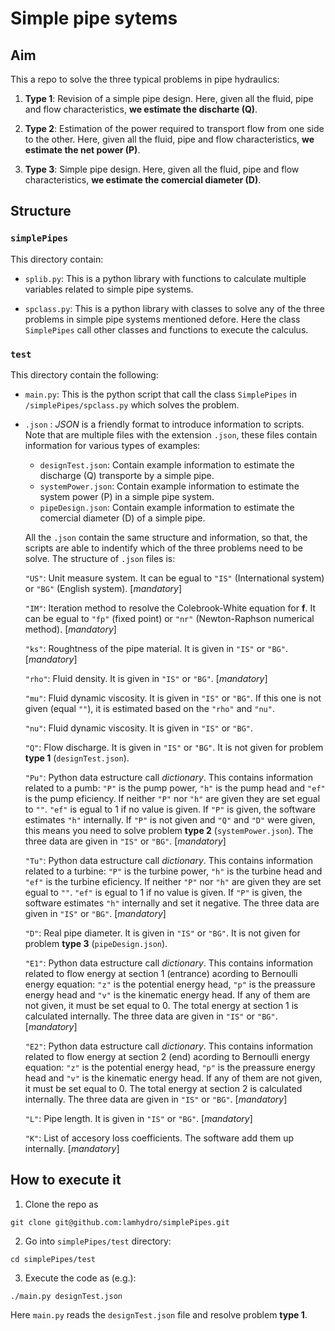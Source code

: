 # Simple pipe sytems

## Aim

This a repo to solve the three typical problems in pipe hydraulics:

1. **Type 1**: Revision of a simple pipe design. Here, given all the fluid, pipe and flow characteristics, **we estimate the discharte (Q)**.

2. **Type 2**: Estimation of the power required to transport flow from one side to the other. Here, given all the fluid, pipe and flow characteristics, **we estimate the net power (P)**.

3. **Type 3**: Simple pipe design. Here, given all the fluid, pipe and flow characteristics, **we estimate the comercial diameter (D)**.

## Structure

### `simplePipes`

This directory contain:

- `splib.py`: This is a python library with functions to calculate multiple variables related to simple pipe systems.

- `spclass.py`: This is a python library with classes to solve any of the three problems in simple pipe systems mentioned defore. Here the class `SimplePipes` call other classes and functions to execute the calculus. 

### `test`

This directory contain the following:

- `main.py`: This is the python script that call the class `SimplePipes` in `/simplePipes/spclass.py` which solves the problem.

- `.json` : *JSON* is a friendly format to introduce information to scripts. Note that are multiple files with the  extension `.json`, these files contain information for various types of examples:

  - `designTest.json`: Contain example information to estimate the discharge (Q) transporte by a simple pipe.
  - `systemPower.json`: Contain example information to estimate the system power (P) in a simple pipe system.
  - `pipeDesign.json`: Contain example information to estimate the comercial diameter (D) of a simple pipe.

  All the `.json` contain the same structure and information, so that, the scripts are able to indentify which of the three problems need to be solve. The structure of `.json` files is:

   `"US"`:
    Unit measure system. It can be egual to `"IS"` (International system) or  `"BG"` (English system). [*mandatory*]

   `"IM"`:
    Iteration method to resolve the Colebrook-White equation for **f**. It can be egual to `"fp"` (fixed point) or  `"nr"` (Newton-Raphson numerical method). [*mandatory*]
    
   `"ks"`:
    Roughtness of the pipe material. It is given in  `"IS"` or `"BG"`. [*mandatory*]

   `"rho"`:
    Fluid density. It is given in  `"IS"` or `"BG"`. [*mandatory*]

   `"mu"`:
    Fluid dynamic viscosity. It is given in  `"IS"` or `"BG"`. If this one is not given (equal `""`), it is estimated based on the  `"rho"` and `"nu"`.

   `"nu"`:
    Fluid dynamic viscosity. It is given in  `"IS"` or `"BG"`. 

   `"Q"`:
    Flow discharge. It is given in  `"IS"` or `"BG"`. It is not given for problem **type 1** (`designTest.json`).

   `"Pu"`:
    Python data estructure call *dictionary*. This contains information related to a pumb: `"P"` is the pump power, `"h"` is the pump head and `"ef"` is the pump eficiency. If neither `"P"` nor `"h"` are given they are set egual to `""`. `"ef"` is egual to 1 if no value is given. If `"P"` is given, the software estimates `"h"` internally. If `"P"` is not given and `"Q"` and `"D"` were given, this means you need to solve problem **type 2** (`systemPower.json`). The three data are  given in  `"IS"` or `"BG"`. [*mandatory*] 

   `"Tu"`:
    Python data estructure call *dictionary*. This contains information related to a turbine: `"P"` is the turbine power, `"h"` is the turbine head and `"ef"` is the turbine eficiency. If neither `"P"` nor `"h"` are given they are set egual to `""`. `"ef"` is egual to 1 if no value is given. If `"P"` is given, the software estimates `"h"` internally and set it negative. The three data are  given in  `"IS"` or `"BG"`. [*mandatory*] 

   `"D"`:
    Real pipe diameter. It is given in  `"IS"` or `"BG"`. It is not given for problem **type 3** (`pipeDesign.json`).

   `"E1"`:
    Python data estructure call *dictionary*. This contains information related to flow energy at section 1 (entrance) acording to Bernoulli energy equation: `"z"` is the potential energy head, `"p"` is the preassure energy head and `"v"` is the kinematic energy head. If any of them are not given, it must be set equal to 0. The total energy at section 1 is calculated internally. The three data are  given in  `"IS"` or `"BG"`. [*mandatory*] 

   `"E2"`:
    Python data estructure call *dictionary*. This contains information related to flow energy at section 2 (end) acording to Bernoulli energy equation: `"z"` is the potential energy head, `"p"` is the preassure energy head and `"v"` is the kinematic energy head. If any of them are not given, it must be set equal to 0. The total energy at section 2 is calculated internally. The three data are  given in  `"IS"` or `"BG"`. [*mandatory*] 

   `"L"`:
    Pipe length. It is given in  `"IS"` or `"BG"`. [*mandatory*] 

   `"K"`:
    List of accesory loss coefficients. The software add them up internally. [*mandatory*] 

## How to execute it
1. Clone the repo as

  `git clone git@github.com:lamhydro/simplePipes.git`

2. Go into `simplePipes/test` directory:

  `cd simplePipes/test`

3. Execute the code as (e.g.):

  `./main.py designTest.json`

  Here `main.py` reads the `designTest.json` file and resolve problem **type 1**.
